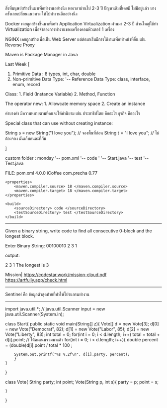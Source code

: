 สิ่งที่มนุษย์สร้างขึ้นมาเพื่อทำงานอย่างนึง
พอเวลาผ่านไป 2-3 ปี ปัญหาเดิมที่เคยมี ไม่มีอยู่แล้ว
บางครั้งเลยเปลี่ยนแนวทาง ให้ไปทำงานอีกอย่างนึง

Docker เคยถูกสร้างขึ้นมาเพื่อทำ Application Virtualization
ผ่านมา 2-3 ปี ส่วนใหญ่ใช้ทำ Virtualization
เพื่อจำลองการทำงานของเครื่องคอมพิวเตอร์ 1 เครื่อง

NGINX เคยถูกสร้างเพื่อเป็น Web Server แต่ต่อมาเริ่มมีการใช้งานเพื่อทำหน้าที่อื่น
เช่น Reverse Proxy

Maven is Package Manager in Java


Last Week [

1. Primitive Data : 8 types, int, char, double
2. Non-primitive Data Type:
   '-- Reference Data Type: class, interface, enum, record

Class:  1. Field (Instance Variable)
		2. Method, Function

The operator new: 	1. Allowcate memory space
					2. Create an instance

คำบางคำ มีความหมายตามที่คนจะให้คำนิยาม
	เช่น ประชาธิปไตย คืออะไร
		ธุรกิจ คืออะไร

Special class that can use without creating instance:

String s = new String("I love you");		// จองพื้นที่ก่อน
String t = "I love you";					// ไม่ต้องจอง มันเก็บคนละที่กัน

]

custom folder : monday
'-- pom.xml
'-- code
'	'-- Start.java
'-- test
	'-- Test.java

FILE: pom.xml
<project>
	<modelVersion> 4.0.0 </modelVersion>
	<groupId>iCoffee</groupId>
	<artifactId> com.precha </artifactId>
        <version> 0.77 </version>

	<properties>
		<maven.compiler.source> 18 </maven.compiler.source>
		<maven.compiler.target> 18 </maven.compiler.target>
	</properties>

	<build>
		<sourceDirectory> code </sourceDirectory>
		<testSourceDirectory> test </testSourceDirectory>
	</build>

</project>

_____________________________________

Given a binary string, write code to find all
consecutive 0-block and the longest block.

Enter Binary String: 00100010
					  2   3 1

output: 

2
3
1
The longest is 3



Mission|
https://codestar.work/mission-cloud.pdf
https://artfully.app/check.html

______________________________________

Sentinel คือ ข้อมูลตัวสุดท้ายที่ทำให้โปรแกรมทำงาน

______________________________________

import java.util.*; // java.util.Scanner input = new java.util.Scanner(System.in);

class Start{
    public static void main(String[] z){
        Vote[] d = new Vote[3];
        d[0] = new Vote("Democrat", 82);
        d[1] = new Vote("Labor", 85);
        d[2] = new Vote("Liberty", 83);
        int total = 0;
        for(int i = 0; i < d.length; i++)
            total = total + d[i].point;            // ได้คะแนนรวมมาแล้ว
        for(int i = 0; i < d.length; i++){
            double percent = (double)d[i].point / total * 100 ;
        
        System.out.printf("%s %.2f\n", d[i].party, percent);
        }
    }
}

class Vote{
    String party;
    int point;
    Vote(String p, int s){
        party = p;
        point = s;
        
    }
}
